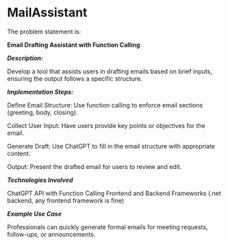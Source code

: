 # MailAssistant

The problem statement is:

**Email Drafting Assistant with Function Calling**
 

_**Description:**_

Develop a tool that assists users in drafting emails based on brief inputs, ensuring the output follows a specific structure.
 

_**Implementation Steps:**_

Define Email Structure: Use function calling to enforce email sections (greeting, body, closing).

Collect User Input: Have users provide key points or objectives for the email.

Generate Draft: Use ChatGPT to fill in the email structure with appropriate content.

Output: Present the drafted email for users to review and edit.
 

_**Technologies Involved**_

ChatGPT API with Function Calling
Frontend and Backend Frameworks (.net backend, any frontend framework is fine)
 

_**Example Use Case**_

Professionals can quickly generate formal emails for meeting requests, follow-ups, or announcements.
